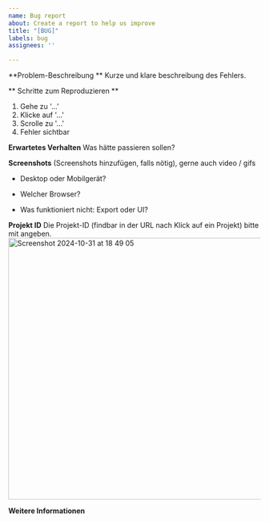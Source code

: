 ```yaml
---
name: Bug report
about: Create a report to help us improve
title: "[BUG]"
labels: bug
assignees: ''

---
```


**Problem-Beschreibung **
Kurze und klare beschreibung des Fehlers.

** Schritte zum Reproduzieren **

1. Gehe zu '...'
2. Klicke auf '...'
3. Scrolle zu '...'
4. Fehler sichtbar

**Erwartetes Verhalten**
Was hätte passieren sollen?

**Screenshots**
(Screenshots hinzufügen, falls nötig), gerne auch video / gifs

- Desktop oder Mobilgerät?

- Welcher Browser?

- Was funktioniert nicht: Export oder UI?

**Projekt ID**
Die Projekt-ID (findbar in der URL nach Klick auf ein Projekt) bitte mit angeben.
<img width="522" alt="Screenshot 2024-10-31 at 18 49 05" src="https://github.com/user-attachments/assets/8469d237-87d5-4d78-96e4-bd6e50aab86d">

**Weitere Informationen**
